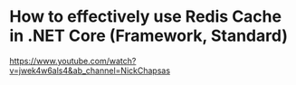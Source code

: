 # How to effectively use Redis Cache in .NET Core (Framework, Standard)
https://www.youtube.com/watch?v=jwek4w6als4&ab_channel=NickChapsas
